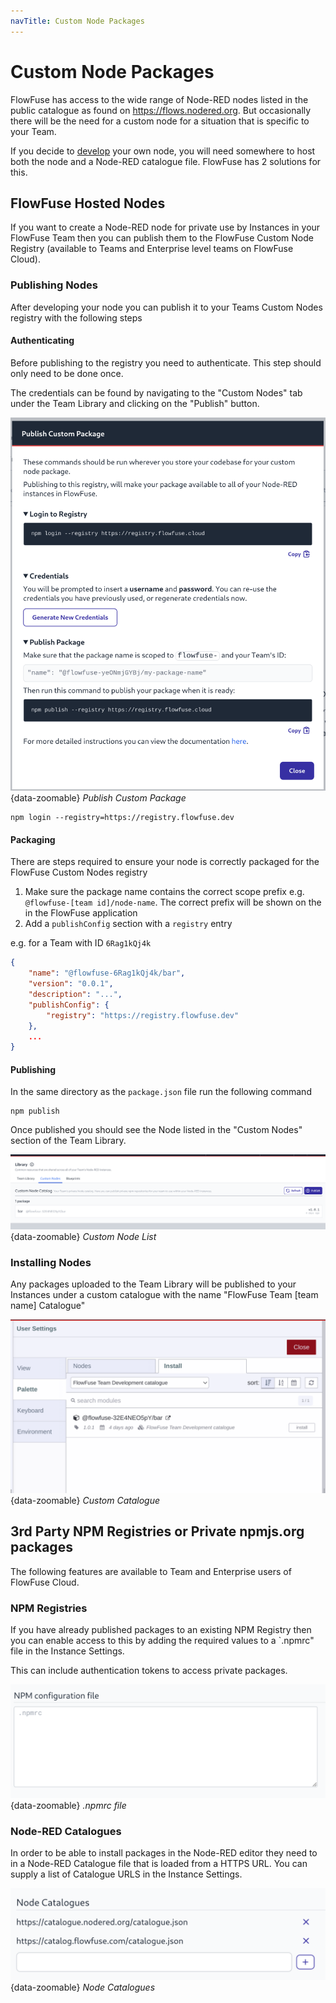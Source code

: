 ```yaml
---
navTitle: Custom Node Packages
---
```


# Custom Node Packages

FlowFuse has access to the wide range of Node-RED nodes listed in the public 
catalogue as found on https://flows.nodered.org. But occasionally there will 
be the need for a custom node for a situation that is specific to your Team.

If you decide to [develop](https://nodered.org/docs/creating-nodes/) your 
own node, you will need somewhere to host both the node and a Node-RED 
catalogue file. FlowFuse has 2 solutions for this.

## FlowFuse Hosted Nodes

If you want to create a Node-RED node for private use by Instances in your 
FlowFuse Team then you can publish them to the FlowFuse Custom Node Registry 
(available to Teams and Enterprise level teams on FlowFuse Cloud).

### Publishing Nodes

After developing your node you can publish it to your Teams Custom Nodes 
registry with the following steps

#### Authenticating

Before publishing to the registry you need to authenticate. This step should 
only need to be done once.

The credentials can be found by navigating to the "Custom Nodes" tab under 
the Team Library and clicking on the "Publish" button.

![Publish Custom Package](./images/publish-custom-package.png){data-zoomable}
_Publish Custom Package_

```
npm login --registry=https://registry.flowfuse.dev
```

#### Packaging

There are steps required to ensure your node is correctly packaged for the 
FlowFuse Custom Nodes registry

1. Make sure the package name contains the correct scope prefix e.g. 
`@flowfuse-[team id]/node-name`. The correct prefix will be shown on the in 
the FlowFuse application
2. Add a `publishConfig` section with a `registry` entry


e.g. for a Team with ID `6Rag1kQj4k`
```json
{
    "name": "@flowfuse-6Rag1kQj4k/bar",
    "version": "0.0.1",
    "description": "...",
    "publishConfig": {
        "registry": "https://registry.flowfuse.dev"
    },
    ...
}
```

#### Publishing

In the same directory as the `package.json` file run the following command

```
npm publish
```

Once published you should see the Node listed in the "Custom Nodes" section 
of the Team Library.

![Custom Node List](./images/custom-node-library.png){data-zoomable}
_Custom Node List_

### Installing Nodes

Any packages uploaded to the Team Library will be published to your Instances 
under a custom catalogue with the name "FlowFuse Team [team name] Catalogue"

![Node-RED Custom Catalogue](./images/custom-catalogue.png){data-zoomable}
_Custom Catalogue_


## 3rd Party NPM Registries or Private npmjs.org packages

The following features are available to Team and Enterprise users of FlowFuse
Cloud.

### NPM Registries

If you have already published packages to an existing NPM Registry then you 
can enable access to this by adding the required values to a `.npmrc" file
in the Instance Settings.

This can include authentication tokens to access private packages.

![.npmrc file](./images/instance-settings-npmrc.png){data-zoomable}
_.npmrc file_

### Node-RED Catalogues

In order to be able to install packages in the Node-RED editor they need to 
in a Node-RED Catalogue file that is loaded from a HTTPS URL. You can 
supply a list of Catalogue URLS in the Instance Settings.

![Node Catalogues](./images/instance-settings-catalogues.png){data-zoomable}
_Node Catalogues_